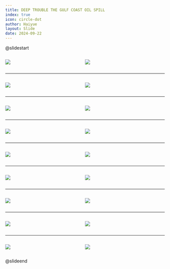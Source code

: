 ```yaml
---
title: DEEP TROUBLE THE GULF COAST OIL SPILL
index: true
icon: circle-dot
author: Haiyue
layout: Slide
date: 2024-09-22
---
```

 
@slidestart

<div style="display:flex">
<div style="flex:1">

![](https://raw.githubusercontent.com/yclord/reading/refs/heads/master/english/Level-U/DEEP%20TROUBLE%20THE%20GULF%20COAST%20OIL%20SPILL/001.webp)
</div>
<div style="flex:1">

![](https://raw.githubusercontent.com/yclord/reading/refs/heads/master/english/Level-U/DEEP%20TROUBLE%20THE%20GULF%20COAST%20OIL%20SPILL/002.webp)
</div>
</div>

---

<div style="display:flex">
<div style="flex:1">

![](https://raw.githubusercontent.com/yclord/reading/refs/heads/master/english/Level-U/DEEP%20TROUBLE%20THE%20GULF%20COAST%20OIL%20SPILL/003.webp)
</div>
<div style="flex:1">

![](https://raw.githubusercontent.com/yclord/reading/refs/heads/master/english/Level-U/DEEP%20TROUBLE%20THE%20GULF%20COAST%20OIL%20SPILL/004.webp)
</div>
</div>

---

<div style="display:flex">
<div style="flex:1">

![](https://raw.githubusercontent.com/yclord/reading/refs/heads/master/english/Level-U/DEEP%20TROUBLE%20THE%20GULF%20COAST%20OIL%20SPILL/005.webp)
</div>
<div style="flex:1">

![](https://raw.githubusercontent.com/yclord/reading/refs/heads/master/english/Level-U/DEEP%20TROUBLE%20THE%20GULF%20COAST%20OIL%20SPILL/006.webp)
</div>
</div>

---

<div style="display:flex">
<div style="flex:1">

![](https://raw.githubusercontent.com/yclord/reading/refs/heads/master/english/Level-U/DEEP%20TROUBLE%20THE%20GULF%20COAST%20OIL%20SPILL/007.webp)
</div>
<div style="flex:1">

![](https://raw.githubusercontent.com/yclord/reading/refs/heads/master/english/Level-U/DEEP%20TROUBLE%20THE%20GULF%20COAST%20OIL%20SPILL/008.webp)
</div>
</div>

---

<div style="display:flex">
<div style="flex:1">

![](https://raw.githubusercontent.com/yclord/reading/refs/heads/master/english/Level-U/DEEP%20TROUBLE%20THE%20GULF%20COAST%20OIL%20SPILL/009.webp)
</div>
<div style="flex:1">

![](https://raw.githubusercontent.com/yclord/reading/refs/heads/master/english/Level-U/DEEP%20TROUBLE%20THE%20GULF%20COAST%20OIL%20SPILL/010.webp)
</div>
</div>

---

<div style="display:flex">
<div style="flex:1">

![](https://raw.githubusercontent.com/yclord/reading/refs/heads/master/english/Level-U/DEEP%20TROUBLE%20THE%20GULF%20COAST%20OIL%20SPILL/011.webp)
</div>
<div style="flex:1">

![](https://raw.githubusercontent.com/yclord/reading/refs/heads/master/english/Level-U/DEEP%20TROUBLE%20THE%20GULF%20COAST%20OIL%20SPILL/012.webp)
</div>
</div>

---

<div style="display:flex">
<div style="flex:1">

![](https://raw.githubusercontent.com/yclord/reading/refs/heads/master/english/Level-U/DEEP%20TROUBLE%20THE%20GULF%20COAST%20OIL%20SPILL/013.webp)
</div>
<div style="flex:1">

![](https://raw.githubusercontent.com/yclord/reading/refs/heads/master/english/Level-U/DEEP%20TROUBLE%20THE%20GULF%20COAST%20OIL%20SPILL/014.webp)
</div>
</div>

---

<div style="display:flex">
<div style="flex:1">

![](https://raw.githubusercontent.com/yclord/reading/refs/heads/master/english/Level-U/DEEP%20TROUBLE%20THE%20GULF%20COAST%20OIL%20SPILL/015.webp)
</div>
<div style="flex:1">

![](https://raw.githubusercontent.com/yclord/reading/refs/heads/master/english/Level-U/DEEP%20TROUBLE%20THE%20GULF%20COAST%20OIL%20SPILL/016.webp)
</div>
</div>

---

<div style="display:flex">
<div style="flex:1">

![](https://raw.githubusercontent.com/yclord/reading/refs/heads/master/english/Level-U/DEEP%20TROUBLE%20THE%20GULF%20COAST%20OIL%20SPILL/017.webp)
</div>
<div style="flex:1">

![](https://raw.githubusercontent.com/yclord/reading/refs/heads/master/english/Level-U/DEEP%20TROUBLE%20THE%20GULF%20COAST%20OIL%20SPILL/018.webp)
</div>
</div>

@slideend